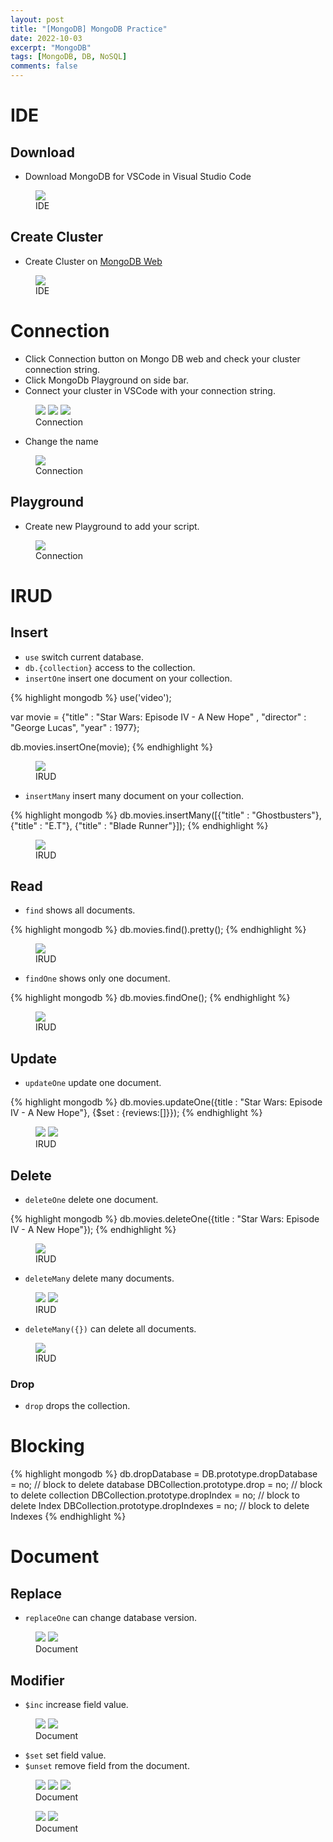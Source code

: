 ```yaml
---
layout: post
title: "[MongoDB] MongoDB Practice"
date: 2022-10-03
excerpt: "MongoDB"
tags: [MongoDB, DB, NoSQL]
comments: false
---
```


# IDE

## Download

  - Download MongoDB for VSCode in Visual Studio Code

<figure>
  <a href="/assets/img/posts/mongodb_practice/0.jpg"><img src="/assets/img/posts/mongodb_practice/0.jpg"></a>
  <figcaption>IDE</figcaption>
</figure>


## Create Cluster
  - Create Cluster on <a href="https://www.mongodb.com/">MongoDB Web</a>

<figure>
  <a href="/assets/img/posts/mongodb_practice/1.jpg"><img src="/assets/img/posts/mongodb_practice/1.jpg"></a>
  <figcaption>IDE</figcaption>
</figure>

# Connection

  - Click Connection button on Mongo DB web and check your cluster connection string.
  - Click MongoDb Playground on side bar.
  - Connect your cluster in VSCode with your connection string.

<figure class="third">
  <a href="/assets/img/posts/mongodb_practice/2.jpg"><img src="/assets/img/posts/mongodb_practice/2.jpg"></a>
  <a href="/assets/img/posts/mongodb_practice/3.jpg"><img src="/assets/img/posts/mongodb_practice/3.jpg"></a>
  <a href="/assets/img/posts/mongodb_practice/4.jpg"><img src="/assets/img/posts/mongodb_practice/4.jpg"></a>
  <figcaption>Connection</figcaption>
</figure>

  - Change the name

<figure>
  <a href="/assets/img/posts/mongodb_practice/5.jpg"><img src="/assets/img/posts/mongodb_practice/5.jpg"></a>
  <figcaption>Connection</figcaption>
</figure>

## Playground

  - Create new Playground to add your script.

<figure>
  <a href="/assets/img/posts/mongodb_practice/6.jpg"><img src="/assets/img/posts/mongodb_practice/6.jpg"></a>
  <figcaption>Connection</figcaption>
</figure>

# IRUD

## Insert

  - `use` switch current database.
  - `db.{collection}` access to the collection.
  - `insertOne` insert one document on your collection.

{% highlight mongodb %}
use('video');

var movie = {"title" : "Star Wars: Episode IV - A New Hope" ,
    "director" : "George Lucas",
    "year" : 1977};

db.movies.insertOne(movie);
{% endhighlight %}

<figure>
  <a href="/assets/img/posts/mongodb_practice/7.jpg"><img src="/assets/img/posts/mongodb_practice/7.jpg"></a>
  <figcaption>IRUD</figcaption>
</figure>

  - `insertMany` insert many document on your collection.

{% highlight mongodb %}
db.movies.insertMany([{"title" : "Ghostbusters"}, 
    {"title" : "E.T"}, 
    {"title" : "Blade Runner"}]);
{% endhighlight %}

<figure>
  <a href="/assets/img/posts/mongodb_practice/13.jpg"><img src="/assets/img/posts/mongodb_practice/13.jpg"></a>
  <figcaption>IRUD</figcaption>
</figure>

## Read

  - `find` shows all documents.

{% highlight mongodb %}
db.movies.find().pretty();
{% endhighlight %}

<figure>
  <a href="/assets/img/posts/mongodb_practice/8.jpg"><img src="/assets/img/posts/mongodb_practice/8.jpg"></a>
  <figcaption>IRUD</figcaption>
</figure>

  - `findOne` shows only one document.

{% highlight mongodb %}
db.movies.findOne();
{% endhighlight %}

<figure>
  <a href="/assets/img/posts/mongodb_practice/9.jpg"><img src="/assets/img/posts/mongodb_practice/9.jpg"></a>
  <figcaption>IRUD</figcaption>
</figure>

## Update

  - `updateOne` update one document.

{% highlight mongodb %}
db.movies.updateOne({title : "Star Wars: Episode IV - A New Hope"}, 
    {$set : {reviews:[]}});
{% endhighlight %}

<figure class="half">
  <a href="/assets/img/posts/mongodb_practice/10.jpg"><img src="/assets/img/posts/mongodb_practice/10.jpg"></a>
  <a href="/assets/img/posts/mongodb_practice/11.jpg"><img src="/assets/img/posts/mongodb_practice/11.jpg"></a>
  <figcaption>IRUD</figcaption>
</figure>

## Delete

  - `deleteOne` delete one document.
  
{% highlight mongodb %}
db.movies.deleteOne({title : "Star Wars: Episode IV - A New Hope"});
{% endhighlight %}

<figure>
  <a href="/assets/img/posts/mongodb_practice/12.jpg"><img src="/assets/img/posts/mongodb_practice/12.jpg"></a>
  <figcaption>IRUD</figcaption>
</figure>

  - `deleteMany` delete many documents.

<figure class="half">
  <a href="/assets/img/posts/mongodb_practice/14.jpg"><img src="/assets/img/posts/mongodb_practice/14.jpg"></a>
  <a href="/assets/img/posts/mongodb_practice/15.jpg"><img src="/assets/img/posts/mongodb_practice/15.jpg"></a>
  <figcaption>IRUD</figcaption>
</figure>

  - `deleteMany({})` can delete all documents.

<figure>
  <a href="/assets/img/posts/mongodb_practice/16.jpg"><img src="/assets/img/posts/mongodb_practice/16.jpg"></a>
  <figcaption>IRUD</figcaption>
</figure>

### Drop

  - `drop` drops the collection.

# Blocking
  
{% highlight mongodb %}
db.dropDatabase = DB.prototype.dropDatabase = no; // block to delete database
DBCollection.prototype.drop = no; // block to delete collection
DBCollection.prototype.dropIndex = no; // block to delete Index
DBCollection.prototype.dropIndexes = no; // block to delete Indexes
{% endhighlight %}

# Document

## Replace

  - `replaceOne` can change database version.

<figure class="half">
  <a href="/assets/img/posts/mongodb_practice/17.jpg"><img src="/assets/img/posts/mongodb_practice/17.jpg"></a>
  <a href="/assets/img/posts/mongodb_practice/18.jpg"><img src="/assets/img/posts/mongodb_practice/18.jpg"></a>
  <figcaption>Document</figcaption>
</figure>

## Modifier

  - `$inc` increase field value.

<figure class="half">
  <a href="/assets/img/posts/mongodb_practice/19.jpg"><img src="/assets/img/posts/mongodb_practice/19.jpg"></a>
  <a href="/assets/img/posts/mongodb_practice/20.jpg"><img src="/assets/img/posts/mongodb_practice/20.jpg"></a>
  <figcaption>Document</figcaption>
</figure>

  - `$set` set field value.
  - `$unset` remove field from the document.

<figure class="thrid">
  <a href="/assets/img/posts/mongodb_practice/21.jpg"><img src="/assets/img/posts/mongodb_practice/21.jpg"></a>
  <a href="/assets/img/posts/mongodb_practice/22.jpg"><img src="/assets/img/posts/mongodb_practice/22.jpg"></a>
  <a href="/assets/img/posts/mongodb_practice/23.jpg"><img src="/assets/img/posts/mongodb_practice/23.jpg"></a>
  <figcaption>Document</figcaption>
</figure>

<figure class="half">
  <a href="/assets/img/posts/mongodb_practice/24.jpg"><img src="/assets/img/posts/mongodb_practice/24.jpg"></a>
  <a href="/assets/img/posts/mongodb_practice/25.jpg"><img src="/assets/img/posts/mongodb_practice/25.jpg"></a>
  <figcaption>Document</figcaption>
</figure>

